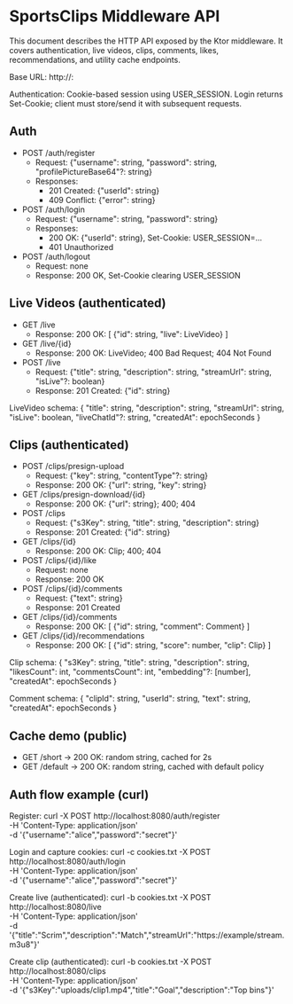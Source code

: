 # SportsClips Middleware API

This document describes the HTTP API exposed by the Ktor middleware. It covers authentication, live videos, clips, comments, likes, recommendations, and utility cache endpoints.

Base URL: http://<host>:<port>

Authentication: Cookie-based session using USER_SESSION. Login returns Set-Cookie; client must store/send it with subsequent requests.

## Auth
- POST /auth/register
  - Request: {"username": string, "password": string, "profilePictureBase64"?: string}
  - Responses:
    - 201 Created: {"userId": string}
    - 409 Conflict: {"error": string}
- POST /auth/login
  - Request: {"username": string, "password": string}
  - Responses:
    - 200 OK: {"userId": string}, Set-Cookie: USER_SESSION=...
    - 401 Unauthorized
- POST /auth/logout
  - Request: none
  - Response: 200 OK, Set-Cookie clearing USER_SESSION

## Live Videos (authenticated)
- GET /live
  - Response: 200 OK: [ {"id": string, "live": LiveVideo} ]
- GET /live/{id}
  - Response: 200 OK: LiveVideo; 400 Bad Request; 404 Not Found
- POST /live
  - Request: {"title": string, "description": string, "streamUrl": string, "isLive"?: boolean}
  - Response: 201 Created: {"id": string}

LiveVideo schema:
{ "title": string, "description": string, "streamUrl": string, "isLive": boolean, "liveChatId"?: string, "createdAt": epochSeconds }

## Clips (authenticated)
- POST /clips/presign-upload
  - Request: {"key": string, "contentType"?: string}
  - Response: 200 OK: {"url": string, "key": string}
- GET /clips/presign-download/{id}
  - Response: 200 OK: {"url": string}; 400; 404
- POST /clips
  - Request: {"s3Key": string, "title": string, "description": string}
  - Response: 201 Created: {"id": string}
- GET /clips/{id}
  - Response: 200 OK: Clip; 400; 404
- POST /clips/{id}/like
  - Request: none
  - Response: 200 OK
- POST /clips/{id}/comments
  - Request: {"text": string}
  - Response: 201 Created
- GET /clips/{id}/comments
  - Response: 200 OK: [ {"id": string, "comment": Comment} ]
- GET /clips/{id}/recommendations
  - Response: 200 OK: [ {"id": string, "score": number, "clip": Clip} ]

Clip schema:
{ "s3Key": string, "title": string, "description": string, "likesCount": int, "commentsCount": int, "embedding"?: [number], "createdAt": epochSeconds }

Comment schema:
{ "clipId": string, "userId": string, "text": string, "createdAt": epochSeconds }

## Cache demo (public)
- GET /short → 200 OK: random string, cached for 2s
- GET /default → 200 OK: random string, cached with default policy

## Auth flow example (curl)

Register:
  curl -X POST http://localhost:8080/auth/register \
       -H 'Content-Type: application/json' \
       -d '{"username":"alice","password":"secret"}'

Login and capture cookies:
  curl -c cookies.txt -X POST http://localhost:8080/auth/login \
       -H 'Content-Type: application/json' \
       -d '{"username":"alice","password":"secret"}'

Create live (authenticated):
  curl -b cookies.txt -X POST http://localhost:8080/live \
       -H 'Content-Type: application/json' \
       -d '{"title":"Scrim","description":"Match","streamUrl":"https://example/stream.m3u8"}'

Create clip (authenticated):
  curl -b cookies.txt -X POST http://localhost:8080/clips \
       -H 'Content-Type: application/json' \
       -d '{"s3Key":"uploads/clip1.mp4","title":"Goal","description":"Top bins"}'
